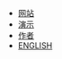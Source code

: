 - [网站](https://pigsty.cc/zh/)
- [演示](https://demo.pigsty.cc)
- [作者](https://vonng.com/cn/)
- [ENGLISH](/)